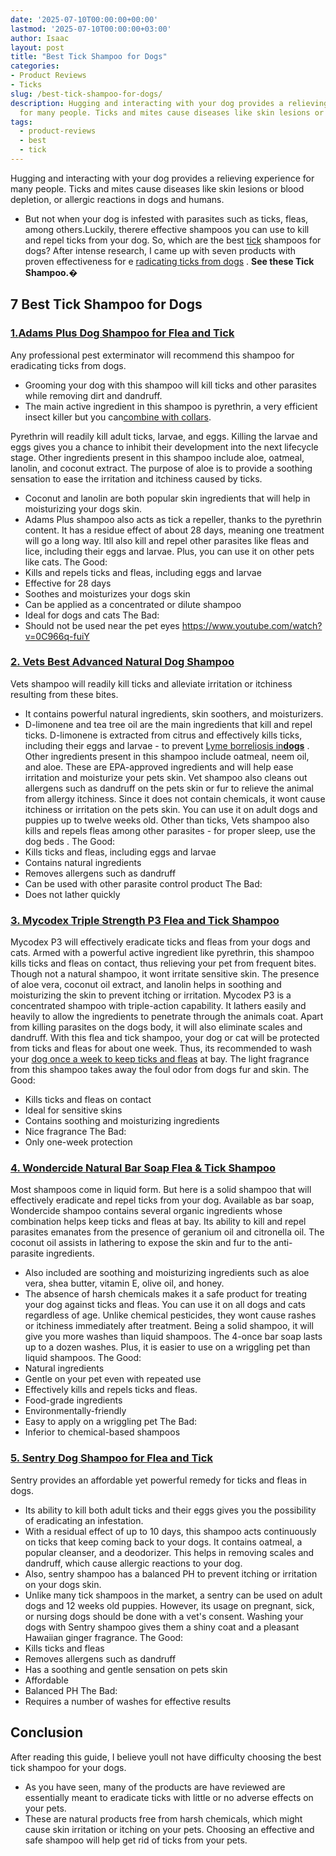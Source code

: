 ```yaml
---
date: '2025-07-10T00:00:00+00:00'
lastmod: '2025-07-10T00:00:00+03:00'
author: Isaac
layout: post
title: "Best Tick Shampoo for Dogs"
categories:
- Product Reviews
- Ticks
slug: /best-tick-shampoo-for-dogs/
description: Hugging and interacting with your dog provides a relieving experience
  for many people. Ticks and mites cause diseases like skin lesions or blood depletion,...
tags: 
  - product-reviews
  - best
  - tick
---
```

Hugging and interacting with your dog provides a relieving experience for many people. Ticks and mites cause diseases like skin lesions or blood depletion, or allergic reactions in dogs and humans.
- But not when your dog is infested with parasites such as ticks, fleas, among others.Luckily, therere effective shampoos you can use to kill and repel ticks from your dog.
So, which are the best [tick](/posts/best-tick-collars-for-dogs/) shampoos for dogs?
After intense research, I came up with seven products with proven effectiveness for e
[radicating ticks from dogs](https://www.banglajol.info/index.php/JAVAR/article/view/19632)
.
**See these Tick Shampoo.�**
## 7 Best Tick Shampoo for Dogs
### [1.**Adams Plus Dog Shampoo for Flea and Tick**](https://www.amazon.com/dp/B004KDRGD2/?tag=p-policy-20)
Any professional pest exterminator will recommend this shampoo for eradicating ticks from dogs.
- Grooming your dog with this shampoo will kill ticks and other parasites while removing dirt and dandruff.
- The main active ingredient in this shampoo is pyrethrin, a very efficient insect killer but you can[combine with collars](https://pestpolicy.com/best-tick-collars-for-dogs/).

Pyrethrin will readily kill adult ticks, larvae, and eggs. Killing the larvae and eggs gives you a chance to inhibit their development into the next lifecycle stage.
Other ingredients present in this shampoo include aloe, oatmeal, lanolin, and coconut extract.
The purpose of aloe is to provide a soothing sensation to ease the irritation and itchiness caused by ticks.
- Coconut and lanolin are both popular skin ingredients that will help in moisturizing your dogs skin.
- Adams Plus shampoo also acts as tick a repeller, thanks to the pyrethrin content.
It has a residue effect of about 28 days, meaning one treatment will go a long way.
Itll also kill and repel other parasites like fleas and lice, including their eggs and larvae. Plus, you can use it on other pets like cats.
The Good:
- Kills and repels ticks and fleas, including eggs and larvae
- Effective for 28 days
- Soothes and moisturizes your dogs skin
- Can be applied as a concentrated or dilute shampoo
- Ideal for dogs and cats
The Bad:
- Should not be used near the pet eyes
https://www.youtube.com/watch?v=0C966q-fuiY
### [2. Vets Best Advanced Natural Dog Shampoo](https://www.amazon.com/dp/B07F44G1LS/?tag=p-policy-20)
Vets shampoo will readily kill ticks and alleviate irritation or itchiness resulting from these bites.
- It contains powerful natural ingredients, skin soothers, and moisturizers.
- D-limonene and tea tree oil are the main ingredients that kill and repel ticks.
D-limonene is extracted from citrus and effectively kills ticks, including their eggs and larvae - to prevent
[Lyme borreliosis in**dogs**](https://www.sciencedirect.com/science/article/abs/pii/S0195561610000987?via%3Dihub)
.
Other ingredients present in this shampoo include oatmeal, neem oil, and aloe. These are EPA-approved ingredients and will help ease irritation and moisturize your pets skin.
Vet shampoo also cleans out allergens such as dandruff on the pets skin or fur to relieve the animal from allergy itchiness.
Since it does not contain chemicals, it wont cause itchiness or irritation on the pets skin.
You can use it on adult dogs and puppies up to twelve weeks old. Other than ticks, Vets shampoo also kills and repels fleas among other parasites - for proper sleep, use the
dog beds
.
The Good:
- Kills ticks and fleas, including eggs and larvae
- Contains natural ingredients
- Removes allergens such as dandruff
- Can be used with other parasite control product
The Bad:
- Does not lather quickly
### [**3. Mycodex Triple Strength P3 Flea and Tick Shampoo**](https://www.amazon.com/dp/B004C3R9WI/?tag=p-policy-20)
Mycodex P3 will effectively eradicate ticks and fleas from your dogs and cats.
Armed with a powerful active ingredient like pyrethrin, this shampoo kills ticks and fleas on contact, thus relieving your pet from frequent bites.
Though not a natural shampoo, it wont irritate sensitive skin. The presence of aloe vera, coconut oil extract, and lanolin helps in soothing and moisturizing the skin to prevent itching or irritation.
Mycodex P3 is a concentrated shampoo with triple-action capability. It lathers easily and heavily to allow the ingredients to penetrate through the animals coat.
Apart from killing parasites on the dogs body, it will also eliminate scales and dandruff.
With this flea and tick shampoo, your dog or cat will be protected from ticks and fleas for about one week.
Thus, its recommended to wash your
[dog once a week to keep ticks and fleas](https://pestpolicy.com/best-flea-combs-for-dogs/)
at bay. The light fragrance from this shampoo takes away the foul odor from dogs fur and skin.
The Good:
- Kills ticks and fleas on contact
- Ideal for sensitive skins
- Contains soothing and moisturizing ingredients
- Nice fragrance
The Bad:
- Only one-week protection
### [**4. Wondercide Natural Bar Soap Flea & Tick Shampoo**](https://www.amazon.com/dp/B0758WGJTG/?tag=p-policy-20)
Most shampoos come in liquid form. But here is a solid shampoo that will effectively eradicate and repel ticks from your dog.
Available as bar soap, Wondercide shampoo contains several organic ingredients whose combination helps keep ticks and fleas at bay.
Its ability to kill and repel parasites emanates from the presence of geranium oil and citronella oil. The coconut oil assists in lathering to expose the skin and fur to the anti-parasite ingredients.
- Also included are soothing and moisturizing ingredients such as aloe vera, shea butter, vitamin E, olive oil, and honey.
- The absence of harsh chemicals makes it a safe product for treating your dog against ticks and fleas.
You can use it on all dogs and cats regardless of age. Unlike chemical pesticides, they wont cause rashes or itchiness immediately after treatment.
Being a solid shampoo, it will give you more washes than liquid shampoos. The 4-once bar soap lasts up to a dozen washes. Plus, it is easier to use on a wriggling pet than liquid shampoos.
The Good:
- Natural ingredients
- Gentle on your pet even with repeated use
- Effectively kills and repels ticks and fleas.
- Food-grade ingredients
- Environmentally-friendly
- Easy to apply on a wriggling pet
The Bad:
- Inferior to chemical-based shampoos
### [**5. Sentry Dog Shampoo for Flea and Tick**](https://www.amazon.com/dp/B001VIY6GO/?tag=p-policy-20)
Sentry provides an affordable yet powerful remedy for ticks and fleas in dogs.
- Its ability to kill both adult ticks and their eggs gives you the possibility of eradicating an infestation.
- With a residual effect of up to 10 days, this shampoo acts continuously on ticks that keep coming back to your dogs.
It contains oatmeal, a popular cleanser, and a deodorizer. This helps in removing scales and dandruff, which cause allergic reactions to your dog.
- Also, sentry shampoo has a balanced PH to prevent itching or irritation on your dogs skin.
- Unlike many tick shampoos in the market, a sentry can be used on adult dogs and 12 weeks old puppies.
However, its usage on pregnant, sick, or nursing dogs should be done with a vet's consent.
Washing your dogs with Sentry shampoo gives them a shiny coat and a pleasant Hawaiian ginger fragrance.
The Good:
- Kills ticks and fleas
- Removes allergens such as dandruff
- Has a soothing and gentle sensation on pets skin
- Affordable
- Balanced PH
The Bad:
- Requires a number of washes for effective results
## **Conclusion**
After reading this guide, I believe youll not have difficulty choosing the best tick shampoo for your dogs.
- As you have seen, many of the products are have reviewed are essentially meant to eradicate ticks with little or no adverse effects on your pets.
- These are natural products free from harsh chemicals, which might cause skin irritation or itching on your pets.
Choosing an effective and safe shampoo will help get rid of ticks from your pets.
